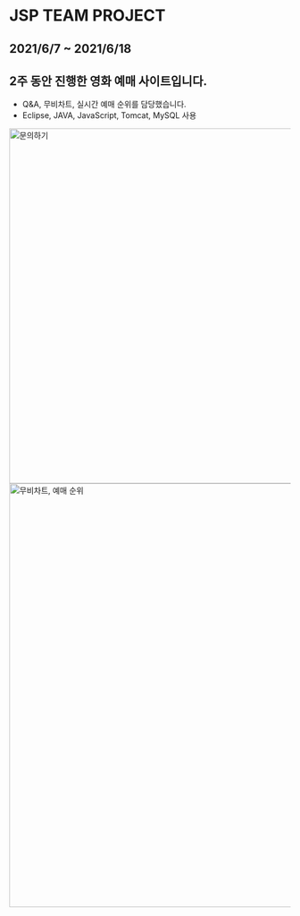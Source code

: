 # JSP TEAM PROJECT
## 2021/6/7 ~ 2021/6/18 
## 2주 동안 진행한 영화 예매 사이트입니다.
- Q&A, 무비차트, 실시간 예매 순위를 담당했습니다. <br>
- Eclipse, JAVA, JavaScript, Tomcat, MySQL 사용  <Br>

<img width="635" alt="문의하기" src="https://user-images.githubusercontent.com/85466326/127730005-0ee4ba07-e0f0-4913-a613-2114ef83179a.PNG">
  
<img width="758" alt="무비차트, 예매 순위" src="https://user-images.githubusercontent.com/85466326/127730025-237c13a5-f8cd-4a92-ae48-8c1fd92bf632.PNG">
